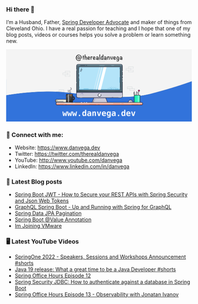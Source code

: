 ### Hi there 👋

I’m a Husband, Father, [Spring Developer Advocate](https://tanzu.vmware.com/developer/advocates/) and maker of things from Cleveland Ohio. I have a real passion for teaching and I hope that one of my blog posts, videos or courses helps you solve a problem or learn something new.

![Profile Header](./github_profile_header.png)

### 🤝 Connect with me:

- Website: https://www.danvega.dev
- Twitter: https://twitter.com/therealdanvega
- YouTube: http://www.youtube.com/danvega
- LinkedIn: https://www.linkedin.com/in/danvega

### 📝 Latest Blog posts

<!-- BLOG-POST-LIST:START -->
- [Spring Boot JWT - How to Secure your REST APIs with Spring Security and Json Web Tokens](https://www.danvega.dev/blog/2022/09/06/spring-security-jwt)
- [GraphQL Spring Boot - Up and Running with Spring for GraphQL](https://www.danvega.dev/blog/2022/05/17/spring-for-graphql)
- [Spring Data JPA Pagination](https://www.danvega.dev/blog/2022/05/12/spring-data-jpa-pagination)
- [Spring Boot @Value Annotation](https://www.danvega.dev/blog/2022/05/11/spring-boot-value-annotation)
- [Im Joining VMware](https://www.danvega.dev/blog/2022/01/24/im-joining-vmware)
<!-- BLOG-POST-LIST:END -->

### 🖥 Latest YouTube Videos

<!-- YOUTUBE:START -->
- [SpringOne 2022 - Speakers, Sessions and Workshops Announcement #shorts](https://www.youtube.com/watch?v=BP71pgx1bi4)
- [Java 19 release: What a great time to be a Java Developer #shorts](https://www.youtube.com/watch?v=KirPiS-M_Gg)
- [Spring Office Hours Episode 12](https://www.youtube.com/watch?v=mquczsmTIm8)
- [Spring Security JDBC: How to authenticate against a database in Spring Boot](https://www.youtube.com/watch?v=d7ZmZFbE_qY)
- [Spring Office Hours Episode 13 - Observability with Jonatan Ivanov](https://www.youtube.com/watch?v=bNAikQefkXU)
<!-- YOUTUBE:END -->
